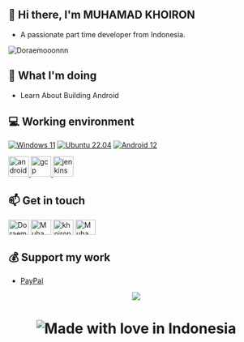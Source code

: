 ## 👋 Hi there, I'm MUHAMAD KHOIRON
 - A passionate part time developer from Indonesia.
<p align="left"> <img src="https://komarev.com/ghpvc/?username=Doraemooonnn&label=Profile%20views&color=0e75b6&style=flat" alt="Doraemooonnn" /> </p>

## 🤔 What I'm doing
 - Learn About Building Android

## 💻 Working environment
[![Windows 11](https://img.shields.io/badge/Windows%2011-00adef?style=flat-square&logo=windows&logoColor=ffffff)](https://www.microsoft.com/en-in/software-download/windows11)
[![Ubuntu 22.04](https://img.shields.io/badge/Ubuntu%2021%2e04-dd4814?style=flat-square&logo=ubuntu&logoColor=ffffff)](https://releases.ubuntu.com/22.04/)
[![Android 12](https://img.shields.io/badge/Android%2012-3ddc84?style=flat-square&logo=android&logoColor=ffffff)](https://www.android.com/android-12/)

<p align="left"> <a href="https://developer.android.com" target="_blank"> <img src="https://cdn.jsdelivr.net/gh/devicons/devicon/icons/android/android-original.svg" alt="android" width="40" height="40"/> </a> <a href="https://cloud.google.com" target="_blank"> <img src="https://www.vectorlogo.zone/logos/google_cloud/google_cloud-icon.svg" alt="gcp" width="40" height="40"/> </a> <a href="https://www.jenkins.io" target="_blank"> <img src="https://www.vectorlogo.zone/logos/jenkins/jenkins-icon.svg" alt="jenkins" width="40" height="40"/> </a> </p>

## 📫 Get in touch
<p align="left">
<a href="https://t.me/Doraemooonnn" target="blank"><img align="center" src="https://cdn.jsdelivr.net/npm/simple-icons@3.0.1/icons/telegram.svg" alt="Doraemooonnn" height="30" width="40" /></a>
<a href="https://web.facebook.com/muhammad.khoiron.7967" target="blank"><img align="center" src="https://cdn.jsdelivr.net/npm/simple-icons@3.0.1/icons/facebook.svg" alt="Muhamad Khoiron" height="30" width="40" /></a>
<a href="https://www.instagram.com/khoiron.1/" target="blank"><img align="center" src="https://cdn.jsdelivr.net/npm/simple-icons@3.0.1/icons/instagram.svg" alt="khoiron.1" height="30" width="40" /></a>
<a href="https://twitter.com/MuhamadKhoiron6" target="blank"><img align="center" src="https://cdn.jsdelivr.net/npm/simple-icons@3.0.1/icons/twitter.svg" alt="MuhamadKhoiron6" height="30" width="40" /></a>
</p>

## 💰 Support my work
 - [PayPal](https://paypal.me/muhammadkhoiron)

<p align="center"> <img src="https://github-readme-streak-stats.herokuapp.com?user=Doraemooonnn&date_format=j%20M%5B%20Y%5D"/></p>

<h1 align="center">

![Made with love in Indonesia](https://madewithlove.now.sh/id?colorA=%23545454&template=plastic)

</h1>
